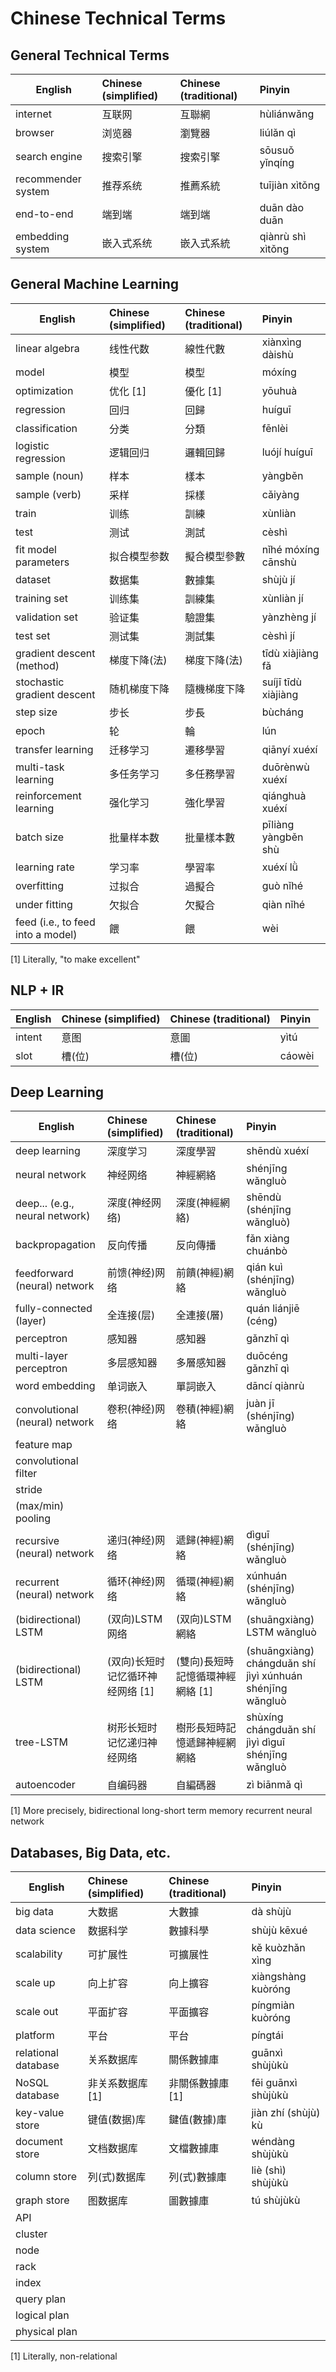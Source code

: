# Chinese Technical Terms

## General Technical Terms

English | Chinese (simplified) | Chinese (traditional) | Pinyin
--------|:--|:--|:--
internet | 互联网 | 互聯網 | hùliánwǎng
browser | 浏览器 | 瀏覽器 | liúlǎn qì
search engine | 搜索引擎 | 搜索引擎 | sōusuǒ yǐnqíng 
recommender system | 推荐系统 | 推薦系統 | tuījiàn xìtǒng
end-to-end | 端到端 | 端到端 | duān dào duān
embedding system | 嵌入式系统 | 嵌入式系統 | qiànrù shì xìtǒng

## General Machine Learning

English | Chinese (simplified) | Chinese (traditional) | Pinyin
--------|:--|:--|:--
linear algebra | 线性代数 | 線性代數 | xiànxìng dàishù
model | 模型 | 模型 | móxíng
optimization | 优化 [1] | 優化 [1] | yōuhuà
regression | 回归 | 回歸 | huíguī
classification | 分类 | 分類 | fēnlèi
logistic regression | 逻辑回归 | 邏輯回歸 | luójí huíguī
sample (noun) | 样本 | 樣本 | yàngběn
sample (verb) | 采样| 採樣 | cǎiyàng
train | 训练 | 訓練 | xùnliàn
test | 测试 | 測試 | cèshì
fit model parameters | 拟合模型参数 | 擬合模型參數 | nǐhé móxíng cānshù
dataset | 数据集 | 數據集 | shùjù jí
training set | 训练集 | 訓練集 | xùnliàn jí
validation set | 验证集 | 驗證集 | yànzhèng jí
test set | 测试集 | 測試集 | cèshì jí
gradient descent (method) | 梯度下降(法) | 梯度下降(法) | tīdù xiàjiàng fǎ
stochastic gradient descent | 随机梯度下降 | 隨機梯度下降 | suíjī tīdù xiàjiàng
step size | 步长 | 步長 | bùcháng 
epoch | 轮 | 輪 | lún
transfer learning | 迁移学习 | 遷移學習 | qiānyí xuéxí
multi-task learning | 多任务学习 | 多任務學習 | duōrènwù xuéxí
reinforcement learning | 强化学习 | 強化學習 | qiánghuà xuéxí
batch size | 批量样本数 | 批量樣本數 | pīliàng yàngběn shù
learning rate | 学习率 | 學習率 | xuéxí lǜ 
overfitting | 过拟合 | 過擬合 | guò nǐhé 
under fitting | 欠拟合 | 欠擬合 | qiàn nǐhé 
feed (i.e., to feed into a model) | 餵 | 餵 | wèi

[1] Literally, "to make excellent"

## NLP + IR

English | Chinese (simplified) | Chinese (traditional) | Pinyin
--------|:--|:--|:--
intent  | 意图 | 意圖 | yìtú
slot | 槽(位) | 槽(位) | cáowèi

## Deep Learning

English | Chinese (simplified) | Chinese (traditional) | Pinyin
--------|:--|:--|:--
deep learning | 深度学习 | 深度學習 | shēndù xuéxí
neural network | 神经网络 | 神經網絡 | shénjīng wǎngluò
deep... (e.g., neural network) | 深度(神经网络) | 深度(神經網絡) | shēndù (shénjīng wǎngluò)
backpropagation | 反向传播 | 反向傳播 | fǎn xiàng chuánbò
feedforward (neural) network | 前馈(神经)网络 | 前饋(神經)網絡 | qián kuì (shénjīng) wǎngluò
fully-connected (layer) | 全连接(层) | 全連接(層) | quán liánjiē (céng)
perceptron | 感知器 | 感知器 | gǎnzhī qì
multi-layer perceptron | 多层感知器 | 多層感知器 | duōcéng gǎnzhī qì
word embedding | 单词嵌入 | 單詞嵌入 | dāncí qiànrù
convolutional (neural) network | 卷积(神经)网络 | 卷積(神經)網絡 | juàn jī (shénjīng) wǎngluò
feature map |
convolutional filter |
stride |
(max/min) pooling |
recursive (neural) network | 递归(神经)网络 | 遞歸(神經)網絡 | dìguī (shénjīng) wǎngluò
recurrent (neural) network | 循环(神经)网络 | 循環(神經)網絡 | xúnhuán (shénjīng) wǎngluò
(bidirectional) LSTM | (双向)LSTM网络 | (双向)LSTM網絡 | (shuāngxiàng) LSTM wǎngluò
(bidirectional) LSTM | (双向)长短时记忆循环神经网络 [1] | (雙向)長短時記憶循環神經網絡 [1] | (shuāngxiàng) chángduǎn shí jìyì xúnhuán shénjīng wǎngluò
tree-LSTM | 树形长短时记忆递归神经网络 | 樹形長短時記憶遞歸神經網網絡 |shùxíng chángduǎn shí jìyì dìguī shénjīng wǎngluò
autoencoder | 自编码器 | 自編碼器 | zì biānmǎ qì

[1] More precisely, bidirectional long-short term memory recurrent neural network

## Databases, Big Data, etc.

English | Chinese (simplified) | Chinese (traditional) | Pinyin
--------|:--|:--|:--
big data | 大数据 | 大數據 | dà shùjù
data science | 数据科学 | 數據科學 | shùjù kēxué
scalability | 可扩展性 | 可擴展性 | kě kuòzhǎn xìng
scale up | 向上扩容 | 向上擴容 | xiàngshàng kuòróng
scale out | 平面扩容 | 平面擴容 | píngmiàn kuòróng
platform | 平台 | 平台 | píngtái
relational database | 关系数据库 | 關係數據庫 | guānxì shùjùkù
NoSQL database | 非关系数据库 [1] | 非關係數據庫 [1] | fēi guānxì shùjùkù
key-value store | 键值(数据)库 | 鍵值(數據)庫 | jiàn zhí (shùjù) kù
document store | 文档数据库 | 文檔數據庫 | wéndàng shùjùkù
column store | 列(式)数据库 | 列(式)數據庫 | liè (shì) shùjùkù
graph store | 图数据库 | 圖數據庫 | tú shùjùkù
API |
cluster |
node |
rack |
index |
query plan |
logical plan |
physical plan |

[1] Literally, non-relational
